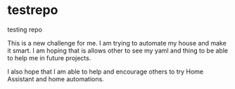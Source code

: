 # testrepo
testing repo

This is a new challenge for me.  I am trying to automate my house and make it smart.  I am hoping that is allows other to see my yaml and thing to be able to help me in future projects.

I also hope that I am able to help and encourage others to try Home Assistant and home automations.
